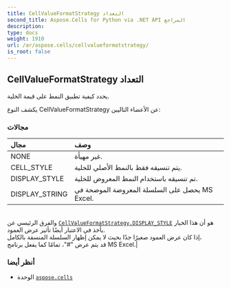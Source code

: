 ```yaml
---
title: CellValueFormatStrategy التعداد
second_title: Aspose.Cells for Python via .NET API المراجع
description:
type: docs
weight: 1910
url: /ar/aspose.cells/cellvalueformatstrategy/
is_root: false
---
```

##  CellValueFormatStrategy التعداد
يحدد كيفية تطبيق النمط على قيمة الخلية.



يكشف النوع CellValueFormatStrategy عن الأعضاء التاليين:

###  مجالات
| مجال| وصف|
| :- | :- |
| NONE | غير مهيأة.|
| CELL_STYLE |يتم تنسيقه فقط بالنمط الأصلي للخلية.|
| DISPLAY_STYLE | تم تنسيقه باستخدام النمط المعروض للخلية.|
| DISPLAY_STRING | يحصل على السلسلة المعروضة الموضحة في MS Excel.<br/>والفرق الرئيسي عن [`CellValueFormatStrategy.DISPLAY_STYLE`](/cells/python-net/ar/aspose.cells/cellvalueformatstrategy#DISPLAY_STYLE) هو أن هذا الخيار يأخذ في الاعتبار أيضًا تأثير عرض العمود.<br/>إذا كان عرض العمود صغيرًا جدًا بحيث لا يمكن إظهار السلسلة المنسقة بالكامل،<br/> قد يتم عرض "#"، تمامًا كما يفعل برنامج MS Excel.|



###  أنظر أيضا
* الوحدة [`aspose.cells`](..)
